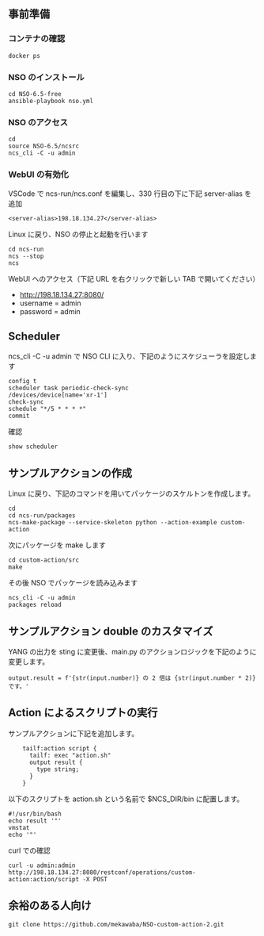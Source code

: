 ## 事前準備
### コンテナの確認

```
docker ps
```

### NSO のインストール

```
cd NSO-6.5-free
ansible-playbook nso.yml
```

### NSO のアクセス

```
cd
source NSO-6.5/ncsrc
ncs_cli -C -u admin
```

### WebUI の有効化

VSCode で ncs-run/ncs.conf を編集し、330 行目の下に下記 server-alias を追加

```
<server-alias>198.18.134.27</server-alias>
```

Linux に戻り、NSO の停止と起動を行います

```
cd ncs-run
ncs --stop
ncs
```

WebUI へのアクセス（下記 URL を右クリックで新しい TAB で開いてください）
- http://198.18.134.27:8080/
- username = admin
- password = admin


## Scheduler

ncs_cli -C -u admin で NSO CLI に入り、下記のようにスケジューラを設定します

```
config t
scheduler task periodic-check-sync
/devices/device[name='xr-1']
check-sync
schedule "*/5 * * * *"
commit
```

確認

```
show scheduler
```

## サンプルアクションの作成

Linux に戻り、下記のコマンドを用いてパッケージのスケルトンを作成します。

```
cd
cd ncs-run/packages
ncs-make-package --service-skeleton python --action-example custom-action
```

次にパッケージを make します

```
cd custom-action/src
make
```

その後 NSO でパッケージを読み込みます

```
ncs_cli -C -u admin
packages reload
```

## サンプルアクション double のカスタマイズ

YANG の出力を sting に変更後、main.py のアクションロジックを下記のように変更します。

```
output.result = f'{str(input.number)} の 2 倍は {str(input.number * 2)} です。'
```


## Action によるスクリプトの実行

サンプルアクションに下記を追加します。

```
    tailf:action script {
      tailf: exec "action.sh"
      output result {
        type string;
      }
    }
```

以下のスクリプトを action.sh という名前で $NCS_DIR/bin に配置します。

```
#!/usr/bin/bash
echo result '"'
vmstat
echo '"'
```

curl での確認

```
curl -u admin:admin http://198.18.134.27:8080/restconf/operations/custom-action:action/script -X POST
```

## 余裕のある人向け

```
git clone https://github.com/mekawaba/NSO-custom-action-2.git
```





